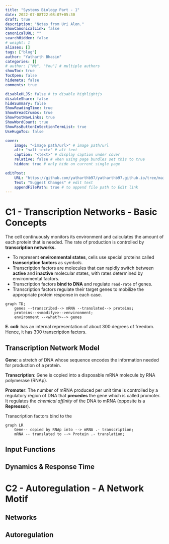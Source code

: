```yaml
---
title: "Systems Biology Part - 1"
date: 2022-07-08T22:08:07+05:30
draft: true
description: "Notes from Uri Alon."
ShowCanonicalLink: false
canonicalURL: ""
searchHidden: false
# weight: 1
aliases: []
tags: ["blog"]
author: "Yatharth Bhasin"
categories: []
# author: ["Me", "You"] # multiple authors
showToc: true
TocOpen: false
hidemeta: false
comments: true

disableHLJS: false # to disable highlightjs
disableShare: false
hideSummary: false
ShowReadingTime: true
ShowBreadCrumbs: true
ShowPostNavLinks: true
ShowWordCount: true
ShowRssButtonInSectionTermList: true
UseHugoToc: false

cover:
    image: "<image path/url>" # image path/url
    alt: "<alt text>" # alt text
    caption: "<text>" # display caption under cover
    relative: false # when using page bundles set this to true
    hidden: true # only hide on current single page

editPost:
    URL: "https://github.com/yatharthb97/yatharthb97.github.io/tree/main/content/"
    Text: "Suggest Changes" # edit text
    appendFilePath: true # to append file path to Edit link
---
```


# C1 - Transcription Networks - Basic Concepts

The cell continuously monitors its environment and calculates the amount of each protein that is needed. The rate of production is controlled by **transcription networks.**

* To represent **environmental states**, cells use special proteins called **transcription factors** as *symbols*.
* Transcription factors are molecules that can rapidly switch between **active** and **inactive** molecular states, with rates determined by environmental factors.
* Transcription factors **bind to DNA** and regulate `read-rate` of genes.
* Transcription factors regulate their target genes to mobilize the appropriate protein response in each case.

```mermaid
graph TD;
	genes --transcribed--> mRNA --translated--> proteins;
    proteins--<<modify>>-->environment;
	environment --<what?>--> genes
```

**E. coli**: has an internal representation of about 300 degrees of freedom. Hence, it has 300 transcription factors.

## Transcription Network Model

**Gene**: a stretch of DNA whose sequence encodes the information needed for production of a protein.

**Transcription**: Gene is copied into a disposable mRNA molecule by RNA polymerase (RNAp).

**Promoter**: The number of mRNA produced per unit time is controlled by a regulatory region of DNA that **precedes** the gene which is called promoter. It regulates the *chemical affinity* of the DNA to mRNA (opposite is a **Repressor**).

Transcription factors bind to the 

```mermaid
graph LR
	Gene-- copied by RNAp into --> mRNA .- transcription;
	mRNA -- translated to --> Protein .- translation;
```



## Input Functions

## Dynamics & Response Time



# C2 - Autoregulation - A Network Motif

## Networks

## Autoregulation


